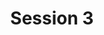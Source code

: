 ---
date:  ""
draft: false
title: "Session 3"
weight: 3
parted:
    name: ""
    goal: "Parted 1"
    desc: "Memahami konsep dan prinsip dasar perpustakaan digital."
    icon: ""
tasker:
    name: ""
    goal: "Parted 1"
    desc: "Mencari konsep dan prinsip dasar perpustakaan digital."
    icon: ""
assign:
    name: ""
    goal: "Parted 1"
    desc: "Membuat konsep dan prinsip dasar perpustakaan digital."
    icon: ""
metadata:
    index: false
    thumb: "cover.jpg"
    author: []
description: "Memahami konsep dan prinsip dasar perpustakaan digital."
---